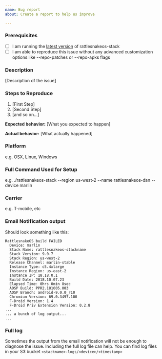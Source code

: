 ```yaml
---
name: Bug report
about: Create a report to help us improve

---
```


### Prerequisites

* [ ] I am running the [latest version](https://github.com/dan-v/rattlesnakeos-stack/releases) of rattlesnakeos-stack
* [ ] I am able to reproduce this issue without any advanced customization options like --repo-patches or --repo-apks flags

### Description

[Description of the issue]

### Steps to Reproduce

1. [First Step]
2. [Second Step]
3. [and so on...]

**Expected behavior:** [What you expected to happen]

**Actual behavior:** [What actually happened]

### Platform
e.g. OSX, Linux, Windows

### Full Command Used for Setup
e.g. ./rattlesnakeos-stack --region us-west-2 --name rattlesnakeos-dan --device marlin

### Carrier
e.g. T-mobile, etc

### Email Notification output
Should look something like this:
```
RattlesnakeOS build FAILED
  Device: marlin
  Stack Name: rattlesnakeos-stackname
  Stack Version: 9.0.7
  Stack Region: us-west-2
  Release Channel: marlin-stable
  Instance Type: c5.4xlarge
  Instance Region: us-east-2
  Instance IP: 18.18.0.1
  Build Date: 2018.10.07.23
  Elapsed Time: 0hrs 0min 8sec
  AOSP Build: PPR2.181005.003
  AOSP Branch: android-9.0.0_r10
  Chromium Version: 69.0.3497.100
  F-Droid Version: 1.4
  F-Droid Priv Extension Version: 0.2.8
...
... a bunch of log output...
...
```

### Full log
Sometimes the output from the email notification will not be enough to diagnose the issue. Including the full log file can help. You can find log files in your S3 bucket `<stackname>-logs/<device>/<timestamp>`
